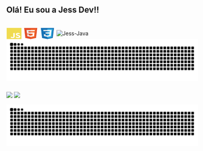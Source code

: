 ## Olá! Eu sou a Jess Dev!!

<div style="display: inline_block"><br>
  <img align="center" alt="Jess-Js" height="30" width="40" src="https://raw.githubusercontent.com/devicons/devicon/master/icons/javascript/javascript-plain.svg">
  <img align="center" alt="Jess-HTML" height="30" width="40" src="https://raw.githubusercontent.com/devicons/devicon/master/icons/html5/html5-original.svg">
  <img align="center" alt="Jess-CSS" height="30" width="40" src="https://raw.githubusercontent.com/devicons/devicon/master/icons/css3/css3-original.svg">
   <img align="center" alt="Jess-Java" height="37" width="47" src="https://icongr.am/devicon/java-original.svg?size=148&color=currentColor">
</div>

<picture align="center">
  <source media="(prefers-color-scheme: dark)" srcset="https://raw.githubusercontent.com/JessDev08/JessDev08/output/github-contribution-grid-snake-dark.svg">
  <source media="(prefers-color-scheme: light)" srcset="https://raw.githubusercontent.com/JessDev08/JessDev08/output/github-contribution-grid-snake-dark.svg">
  <img align="center" alt="github contribution grid snake animation" src="https://raw.githubusercontent.com/JessDev08/JessDev08/output/github-contribution-grid-snake.svg">
</picture>
  
  ##
 
<div> 
  <a href = "mailto:https://mail.google.com/mail/u/0/?tab=rm&ogbl#inbox"><img src="https://img.shields.io/badge/Gmail-D14836?style=for-the-badge&logo=gmail&logoColor=white"></a>
  <a href="https://www.linkedin.com/feed/" target="_blank"><img src="https://img.shields.io/badge/-LinkedIn-%230077B5?style=for-the-badge&logo=linkedin&logoColor=white" target="_blank"></a> 

![Snake animation](https://github.com/JessDev08/JessDev08/blob/output/github-contribution-grid-snake.svg)
  
</div>

